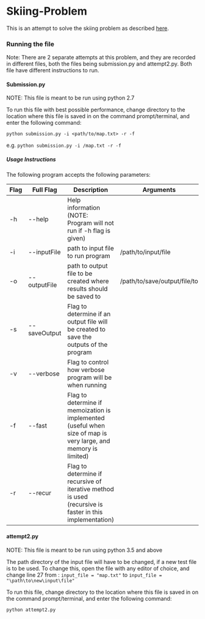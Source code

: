 ﻿# Skiing-Problem

This is an attempt to solve the skiing problem as described [here](http://geeks.redmart.com/2015/01/07/skiing-in-singapore-a-coding-diversion/).

### Running the file

Note: There are 2 separate attempts at this problem, and they are recorded in different files, both the files being submission.py and attempt2.py. Both file have different instructions to run.

#### Submission.py
NOTE: This file is meant to be run using python 2.7

To run this file with best possible performance, change directory to the location where this file is saved in on the command prompt/terminal, and enter the following command:
```
python submission.py -i <path/to/map.txt> -r -f
```
e.g.
```python submission.py -i /map.txt -r -f```

##### Usage Instructions
The following program accepts the following parameters:

| Flag | Full Flag | Description | Arguments |
| ---- | --------- | ----------- | --------- |
|-h |--help| Help information (NOTE: Program will not run if -h flag is given) | |
|-i | --inputFile | path to input file to run program | /path/to/input/file |
|-o |--outputFile |path to output file to be created where results should be saved to | /path/to/save/output/file/to |
|-s | --saveOutput | Flag to determine if an output file will be created to save the outputs of the program | |
| -v | --verbose | Flag to control how verbose program will be when running | |
| -f | --fast  | Flag to determine if memoization is implemented (useful when size of map is very large, and memory is limited) | |
| -r | --recur | Flag to determine if recursive of iterative method is used (recursive is faster in this implementation) | |

#### attempt2.py

NOTE: This file is meant to be run using python 3.5 and above

The path directory of the input file will have to be changed, if a new test file is to be used.
To change this, open the file with any editor of choice, and change line 27 from :
```input_file = "map.txt"``` to ```input_file = "\path\to\new\input\file"```

To run this file, change directory to the location where this file is saved in on the command prompt/terminal, and enter the following command:
```
python attempt2.py
```

